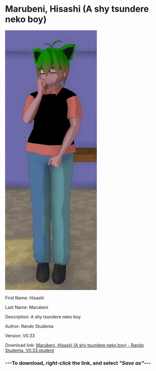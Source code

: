 # Marubeni, Hisashi (A shy tsundere neko boy)

<img src = "https://raw.githubusercontent.com/Arbiter1223/Daigaku-Gurashi-Custom-Students/master/Students/Files/Marubeni%2C%20Hisashi%20(A%20shy%20tsundere%20neko%20boy).png">

First Name: Hisashi

Last Name: Marubeni

Description: A shy tsundere neko boy

Author: Rando Studenta

Version: V0.33

Download link: <a href="https://raw.githubusercontent.com/Arbiter1223/Daigaku-Gurashi-Custom-Students/master/Students/Files/Marubeni%2C%20Hisashi%20(A%20shy%20tsundere%20neko%20boy)%20-%20Rando%20Studenta%2C%20V0.33.student">Marubeni, Hisashi (A shy tsundere neko boy) - Rando Studenta, V0.33.student</a>

### ---**To download, _right-click_ the link, and select _"Save as"_**---
